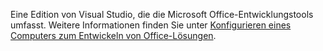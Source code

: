   Eine Edition von Visual Studio, die die Microsoft Office-Entwicklungstools umfasst. Weitere Informationen finden Sie unter [Konfigurieren eines Computers zum Entwickeln von Office-Lösungen](../../vsto/configuring-a-computer-to-develop-office-solutions.md).

  